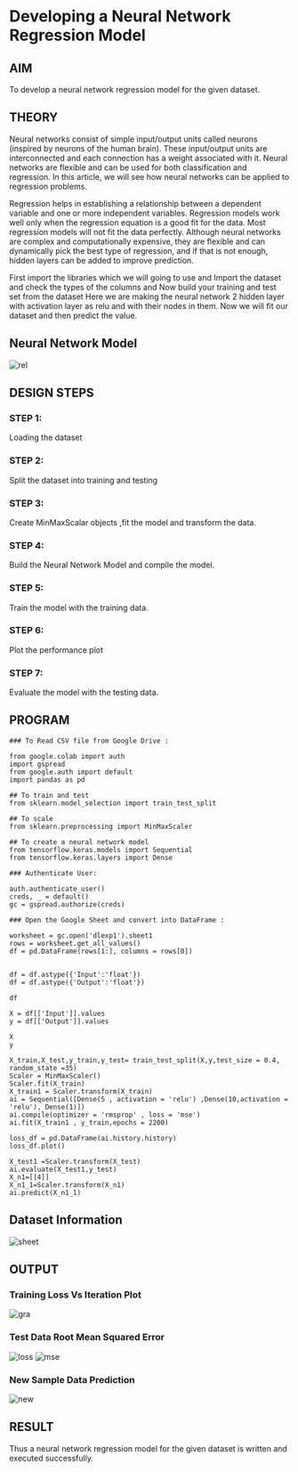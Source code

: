 # Developing a Neural Network Regression Model

## AIM

To develop a neural network regression model for the given dataset.

## THEORY

Neural networks consist of simple input/output units called neurons (inspired by neurons of the human brain). These input/output units are interconnected and each connection has a weight associated with it. Neural networks are flexible and can be used for both classification and regression. In this article, we will see how neural networks can be applied to regression problems.

Regression helps in establishing a relationship between a dependent variable and one or more independent variables. Regression models work well only when the regression equation is a good fit for the data. Most regression models will not fit the data perfectly. Although neural networks are complex and computationally expensive, they are flexible and can dynamically pick the best type of regression, and if that is not enough, hidden layers can be added to improve prediction.

First import the libraries which we will going to use and Import the dataset and check the types of the columns and Now build your training and test set from the dataset Here we are making the neural network 2 hidden layer with activation layer as relu and with their nodes in them. Now we will fit our dataset and then predict the value.

## Neural Network Model

![rel](rel.png)

## DESIGN STEPS

### STEP 1:

Loading the dataset

### STEP 2:

Split the dataset into training and testing

### STEP 3:

Create MinMaxScalar objects ,fit the model and transform the data.

### STEP 4:

Build the Neural Network Model and compile the model.

### STEP 5:

Train the model with the training data.

### STEP 6:

Plot the performance plot

### STEP 7:

Evaluate the model with the testing data.

## PROGRAM



~~~
### To Read CSV file from Google Drive :

from google.colab import auth
import gspread
from google.auth import default
import pandas as pd

## To train and test 
from sklearn.model_selection import train_test_split

## To scale 
from sklearn.preprocessing import MinMaxScaler

## To create a neural network model
from tensorflow.keras.models import Sequential
from tensorflow.keras.layers import Dense

### Authenticate User:

auth.authenticate_user()
creds, _ = default()
gc = gspread.authorize(creds)

### Open the Google Sheet and convert into DataFrame :

worksheet = gc.open('dlexp1').sheet1
rows = worksheet.get_all_values()
df = pd.DataFrame(rows[1:], columns = rows[0])


df = df.astype({'Input':'float'})
df = df.astype({'Output':'float'})

df

X = df[['Input']].values
y = df[['Output']].values

X
y

X_train,X_test,y_train,y_test= train_test_split(X,y,test_size = 0.4, random_state =35)
Scaler = MinMaxScaler()
Scaler.fit(X_train)
X_train1 = Scaler.transform(X_train)
ai = Sequential([Dense(5 , activation = 'relu') ,Dense(10,activation = 'relu'), Dense(1)])
ai.compile(optimizer = 'rmsprop' , loss = 'mse')
ai.fit(X_train1 , y_train,epochs = 2200)

loss_df = pd.DataFrame(ai.history.history)
loss_df.plot()

X_test1 =Scaler.transform(X_test)
ai.evaluate(X_test1,y_test)
X_n1=[[4]]
X_n1_1=Scaler.transform(X_n1)
ai.predict(X_n1_1)

~~~

## Dataset Information

![sheet](sheet.png)

## OUTPUT

### Training Loss Vs Iteration Plot

![gra](gra.png)



### Test Data Root Mean Squared Error

![loss](loss.png)
![mse](mse.png)

### New Sample Data Prediction

![new](new.png)

## RESULT
Thus a neural network regression model for the given dataset is written and executed successfully.